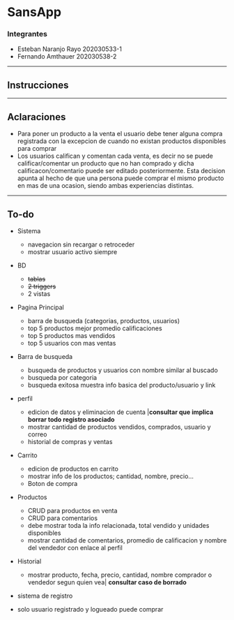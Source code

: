 # SansApp
### Integrantes
- Esteban Naranjo Rayo	202030533-1
- Fernando Amthauer		202030538-2
---

## Instrucciones

---

## Aclaraciones
- Para poner un producto a la venta el usuario debe tener alguna compra registrada con la excepcion de cuando no existan productos disponibles para comprar
- Los usuarios califican y comentan cada venta, es decir no se puede calificar/comentar un producto que no han comprado y dicha calificacon/comentario puede ser editado posteriormente. Esta decision apunta al hecho de que una persona puede comprar el mismo producto en mas de una ocasion, siendo ambas experiencias distintas.
---

## To-do
- Sistema
	- navegacion sin recargar o retroceder
	- mostrar usuario activo siempre
- BD
	- ~~tablas~~
	- ~~2 triggers~~
	- 2 vistas
- Pagina Principal
	- barra de busqueda (categorias, productos, usuarios)
	- top 5 productos mejor promedio calificaciones
	- top 5 productos mas vendidos
	- top 5 usuarios con mas ventas
- Barra de busqueda
	- busqueda de productos y usuarios con nombre similar al buscado
	- busqueda por categoria
	- busqueda exitosa muestra info basica del producto/usuario y link
- perfil
	- edicion de datos y eliminacion de cuenta |**consultar que implica borrar todo registro asociado**
	- mostrar cantidad de productos vendidos, comprados, usuario y correo
	- historial de compras y ventas
- Carrito
	- edicion de productos en carrito
	- mostrar info de los productos; cantidad, nombre, precio...
	- Boton de compra
- Productos
	- CRUD para productos en venta
	- CRUD para comentarios 
	- debe mostrar toda la info relacionada, total vendido y unidades disponibles
	- mostrar cantidad de comentarios, promedio de calificacion y nombre del vendedor con enlace al perfil
- Historial
	- mostrar producto, fecha, precio, cantidad, nombre comprador o vendedor segun quien vea| **consultar caso de borrado**

- sistema de registro
- solo usuario registrado y logueado puede comprar
